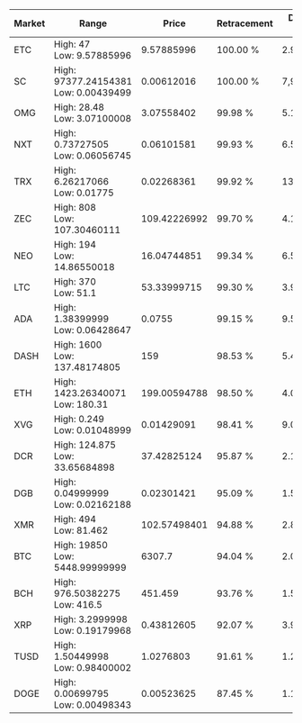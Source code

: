 | Market | Range | Price| Retracement | Doubles to 50% |
| --- | --- | --- | --- | --- |
| ETC | High: 47<br />Low: 9.57885996 | 9.57885996 | 100.00 % | 2.95 |
| SC | High: 97377.24154381<br />Low: 0.00439499 | 0.00612016 | 100.00 % | 7,955,449.36 |
| OMG | High: 28.48<br />Low: 3.07100008 | 3.07558402 | 99.98 % | 5.13 |
| NXT | High: 0.73727505<br />Low: 0.06056745 | 0.06101581 | 99.93 % | 6.54 |
| TRX | High: 6.26217066<br />Low: 0.01775 | 0.02268361 | 99.92 % | 138.42 |
| ZEC | High: 808<br />Low: 107.30460111 | 109.42226992 | 99.70 % | 4.18 |
| NEO | High: 194<br />Low: 14.86550018 | 16.04744851 | 99.34 % | 6.51 |
| LTC | High: 370<br />Low: 51.1 | 53.33999715 | 99.30 % | 3.95 |
| ADA | High: 1.38399999<br />Low: 0.06428647 | 0.0755 | 99.15 % | 9.59 |
| DASH | High: 1600<br />Low: 137.48174805 | 159 | 98.53 % | 5.46 |
| ETH | High: 1423.26340071<br />Low: 180.31 | 199.00594788 | 98.50 % | 4.03 |
| XVG | High: 0.249<br />Low: 0.01048999 | 0.01429091 | 98.41 % | 9.08 |
| DCR | High: 124.875<br />Low: 33.65684898 | 37.42825124 | 95.87 % | 2.12 |
| DGB | High: 0.04999999<br />Low: 0.02162188 | 0.02301421 | 95.09 % | 1.56 |
| XMR | High: 494<br />Low: 81.462 | 102.57498401 | 94.88 % | 2.81 |
| BTC | High: 19850<br />Low: 5448.99999999 | 6307.7 | 94.04 % | 2.01 |
| BCH | High: 976.50382275<br />Low: 416.5 | 451.459 | 93.76 % | 1.54 |
| XRP | High: 3.2999998<br />Low: 0.19179968 | 0.43812605 | 92.07 % | 3.98 |
| TUSD | High: 1.50449998<br />Low: 0.98400002 | 1.0276803 | 91.61 % | 1.21 |
| DOGE | High: 0.00699795<br />Low: 0.00498343 | 0.00523625 | 87.45 % | 1.14 |
